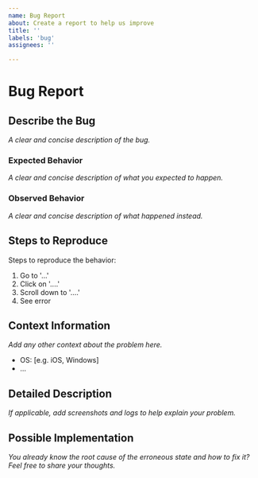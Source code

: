```yaml
---
name: Bug Report
about: Create a report to help us improve
title: ''
labels: 'bug'
assignees: ''

---
```


# Bug Report

## Describe the Bug
_A clear and concise description of the bug._

### Expected Behavior
_A clear and concise description of what you expected to happen._

### Observed Behavior
_A clear and concise description of what happened instead._

## Steps to Reproduce
Steps to reproduce the behavior:
1. Go to '...'
2. Click on '....'
3. Scroll down to '....'
4. See error

## Context Information
_Add any other context about the problem here._

- OS: [e.g. iOS, Windows]
- ...

## Detailed Description
_If applicable, add screenshots and logs to help explain your problem._

## Possible Implementation
_You already know the root cause of the erroneous state and how to fix it? Feel free to share your thoughts._
